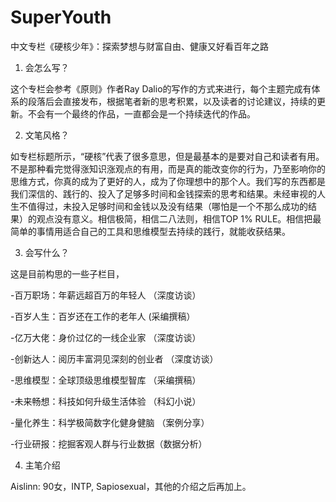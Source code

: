 # SuperYouth
中文专栏《硬核少年》：探索梦想与财富自由、健康又好看百年之路

1. 会怎么写？

这个专栏会参考《原则》作者Ray Dalio的写作的方式来进行，每个主题完成有体系的段落后会直接发布，根据笔者新的思考积累，以及读者的讨论建议，持续的更新。不会有一个最终的作品，一直都会是一个持续迭代的作品。

2. 文笔风格？

如专栏标题所示，“硬核”代表了很多意思，但是最基本的是要对自己和读者有用。不是那种看完觉得涨知识涨观点的有用，而是真的能改变你的行为，乃至影响你的思维方式，你真的成为了更好的人，成为了你理想中的那个人。我们写的东西都是我们深信的、践行的、投入了足够多时间和金钱探索的思考和结果。未经审视的人生不值得过，未投入足够时间和金钱以及没有结果（哪怕是一个不那么成功的结果）的观点没有意义。相信极简，相信二八法则，相信TOP 1% RULE。相信把最简单的事情用适合自己的工具和思维模型去持续的践行，就能收获结果。

3. 会写什么？

这是目前构思的一些子栏目，

-百万职场：年薪远超百万的年轻人 （深度访谈）

-百岁人生：百岁还在工作的老年人  (采编撰稿）

-亿万大佬：身价过亿的一线企业家  （深度访谈）

-创新达人：阅历丰富洞见深刻的创业者  （深度访谈）

-思维模型：全球顶级思维模型智库  （采编撰稿）
 
-未来畅想：科技如何升级生活体验  （科幻小说）  

-量化养生：科学极简数字化健身健脑 （案例分享）     

-行业研报：挖掘客观人群与行业数据（数据分析）

4. 主笔介绍

Aislinn: 90女，INTP, Sapiosexual，其他的介绍之后再加上。

